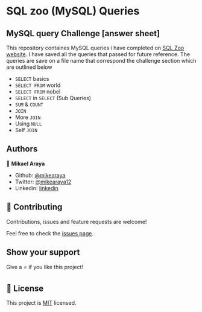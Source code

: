# SQL zoo (MySQL) Queries

## MySQL query Challenge [answer sheet]

This repository containes MySQL queries i have completed on [SQL Zoo website](https://sqlzoo.net/wiki/). I have saved all the queries that passed
for future reference. The queries are save on a file name that correspond the challenge section which are outlined below

- `SELECT` basics
- `SELECT FROM` world
- `SELECT FROM` nobel
- `SELECT` in `SELECT` (Sub Queries)
- `SUM` & `COUNT`
- `JOIN`
- More `JOIN`
- Using `NULL`
- Self `JOIN`

## Authors

👤 **Mikael Araya**

- Github: [@mikearaya](https://github.com/mikearaya)
- Twitter: [@mikearaya12](https://twitter.com/mikearaya12)
- Linkedin: [linkedin](https://linkedin.com/in/mikael-araya)

## 🤝 Contributing

Contributions, issues and feature requests are welcome!

Feel free to check the [issues page](issues/).

## Show your support

Give a ⭐️ if you like this project!

## 📝 License

This project is [MIT](lic.url) licensed.
